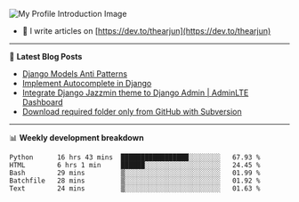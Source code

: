 ![My Profile Introduction Image](https://i.ibb.co/tLFZ15Q/gh.png)
- 📝 I write articles on [https://dev.to/thearjun](https://dev.to/thearjun)

-------

📕 **Latest Blog Posts**
<!-- BLOG-POST-LIST:START -->
- [Django Models Anti Patterns](https://dev.to/thearjun/django-models-anti-patterns-1ma1)
- [Implement Autocomplete in Django](https://dev.to/thearjun/implement-autocomplete-in-django-3h20)
- [Integrate Django Jazzmin theme to Django Admin | AdminLTE Dashboard](https://dev.to/thearjun/integrate-django-jazzmin-theme-to-django-admin-adminlte-dashboard-5aao)
- [Download required folder only from GitHub with Subversion](https://dev.to/thearjun/download-required-folder-only-from-github-with-subversion-2gpc)
<!-- BLOG-POST-LIST:END -->

-------

📊 **Weekly development breakdown**
<!--START_SECTION:waka-->
```text
Python      16 hrs 43 mins  █████████████████░░░░░░░░   67.93 % 
HTML        6 hrs 1 min     ██████░░░░░░░░░░░░░░░░░░░   24.45 % 
Bash        29 mins         ▒░░░░░░░░░░░░░░░░░░░░░░░░   01.99 % 
Batchfile   28 mins         ▒░░░░░░░░░░░░░░░░░░░░░░░░   01.92 % 
Text        24 mins         ▒░░░░░░░░░░░░░░░░░░░░░░░░   01.63 % 
```
<!--END_SECTION:waka-->
<img src='https://profile-counter.glitch.me/thearjun/count.svg' width='0px'>
